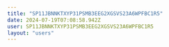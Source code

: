 ```yaml
---
title: "SP11JBNNKTXYP31PSMB3EEG2XGSVS23A6WPFBC1R5"
date: 2024-07-19T07:08:58.942Z
user: SP11JBNNKTXYP31PSMB3EEG2XGSVS23A6WPFBC1R5
layout: "users"
---
```

    